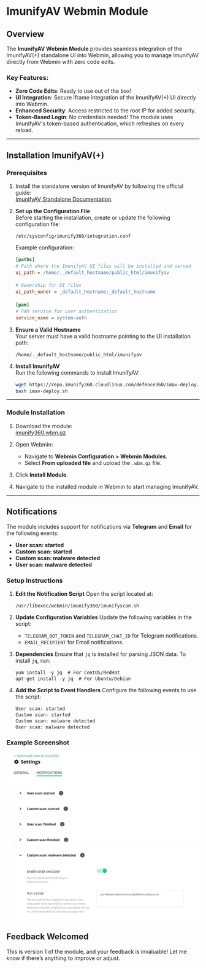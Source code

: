 # ImunifyAV Webmin Module

## Overview
The **ImunifyAV Webmin Module** provides seamless integration of the ImunifyAV(+) standalone UI into Webmin, allowing you to manage ImunifyAV directly from Webmin with zero code edits.

### Key Features:
- **Zero Code Edits**: Ready to use out of the box!
- **UI Integration**: Secure iframe integration of the ImunifyAV(+) UI directly into Webmin.
- **Enhanced Security**: Access restricted to the root IP for added security.
- **Token-Based Login**: No credentials needed! The module uses ImunifyAV's token-based authentication, which refreshes on every reload.

---

## Installation ImunifyAV(+)

### Prerequisites
1. Install the standalone version of ImunifyAV by following the official guide:  
   [ImunifyAV Standalone Documentation](https://docs.imunify360.com/imunifyav/stand_alone_mode/).

2. **Set up the Configuration File**  
   Before starting the installation, create or update the following configuration file:  
   ```
   /etc/sysconfig/imunify360/integration.conf
   ```  
   Example configuration:  
   ```ini
   [paths]
   # Path where the ImunifyAV UI files will be installed and served
   ui_path = /home/._default_hostname/public_html/imunifyav

   # Ownership for UI files
   ui_path_owner = _default_hostname:_default_hostname

   [pam]
   # PAM service for user authentication
   service_name = system-auth
   ```

3. **Ensure a Valid Hostname**  
   Your server must have a valid hostname pointing to the UI installation path:  
   ```
   /home/._default_hostname/public_html/imunifyav
   ```

4. **Install ImunifyAV**  
   Run the following commands to install ImunifyAV:  
   ```bash
   wget https://repo.imunify360.cloudlinux.com/defence360/imav-deploy.sh -O imav-deploy.sh
   bash imav-deploy.sh
   ```

---

### Module Installation
1. Download the module:  
   [imunify360.wbm.gz](https://github.com/iq-hosting/imunifyav-webmin-module/releases/download/v1.0.0/imunify360.wbm.gz)

2. Open Webmin:
   - Navigate to **Webmin Configuration > Webmin Modules**.
   - Select **From uploaded file** and upload the `.wbm.gz` file.

3. Click **Install Module**.

4. Navigate to the installed module in Webmin to start managing ImunifyAV.

---

## Notifications

The module includes support for notifications via **Telegram** and **Email** for the following events:
- **User scan: started**
- **Custom scan: started**
- **Custom scan: malware detected**
- **User scan: malware detected**

### Setup Instructions
1. **Edit the Notification Script**
   Open the script located at:
   ```
   /usr/libexec/webmin/imunify360/imunifyscan.sh
   ```

2. **Update Configuration Variables**
   Update the following variables in the script:
   - `TELEGRAM_BOT_TOKEN` and `TELEGRAM_CHAT_ID` for Telegram notifications.
   - `EMAIL_RECIPIENT` for Email notifications.

3. **Dependencies**
   Ensure that `jq` is installed for parsing JSON data. To install `jq`, run:
   ```
   yum install -y jq  # For CentOS/RedHat
   apt-get install -y jq  # For Ubuntu/Debian
   ```

4. **Add the Script to Event Handlers**
   Configure the following events to use the script:
   ```
   User scan: started
   Custom scan: started
   Custom scan: malware detected
   User scan: malware detected
   ```

### Example Screenshot
![Notifications Screenshot](https://github.com/iq-hosting/imunifyav-webmin-module/blob/main/Notifications.jpg?raw=true)

## Feedback Welcomed
This is version 1 of the module, and your feedback is invaluable! Let me know if there’s anything to improve or adjust. 

